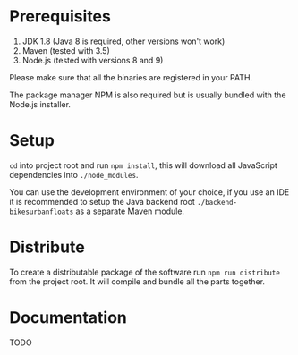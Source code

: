 # Prerequisites
1. JDK 1.8 (Java 8 is required, other versions won't work)
2. Maven (tested with 3.5)
3. Node.js (tested with versions 8 and 9)

Please make sure that all the binaries are registered in your PATH.

The package manager NPM is also required but is usually bundled with the Node.js installer.

# Setup
`cd` into project root and run `npm install`, this will download all JavaScript dependencies into `./node_modules`.

You can use the development environment of your choice, if you use an IDE it is recommended to setup the Java backend
root `./backend-bikesurbanfloats` as a separate Maven module.

# Distribute
To create a distributable package of the software run `npm run distribute` from the project root. It will compile and
bundle all the parts together.

# Documentation
TODO